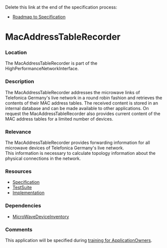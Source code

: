 Delete this link at the end of the specification process:  
- [Roadmap to Specification](../../issues/1)

# MacAddressTableRecorder

### Location
The MacAddressTableRecorder is part of the HighPerformanceNetworkInterface.

### Description
The MacAddressTableRecorder addresses the microwave links of Telefonica Germany's live network in a round robin fashion and retrieves the contents of their MAC address tables. The received content is stored in an internal database and can be made available to other applications. On request the MacAddressTableRecorder also provides current content of the MAC address tables for a limited number of devices.

### Relevance
The MacAddressTableRecorder provides forwarding information for all microwave devices of Telefonica Germany's live network.  
This information is necessary to calculate topology information about the physical connections in the network.

### Resources
- [Specification](./spec/)
- [TestSuite](./testing/)
- [Implementation](./server/)

### Dependencies
- [MicroWaveDeviceInventory](https://github.com/openBackhaul/MicroWaveDeviceInventory)

### Comments
This application will be specified during [training for ApplicationOwners](https://gist.github.com/openBackhaul/5aabdbc90257b83b9fe7fc4da059d3cd).
